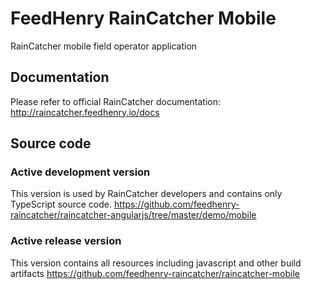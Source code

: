 # FeedHenry RainCatcher Mobile

RainCatcher mobile field operator application

## Documentation

Please refer to official RainCatcher documentation:
http://raincatcher.feedhenry.io/docs

## Source code

### Active development version

This version is used by RainCatcher developers and contains only TypeScript source code.
https://github.com/feedhenry-raincatcher/raincatcher-angularjs/tree/master/demo/mobile

### Active release version

This version contains all resources including javascript and other build artifacts
https://github.com/feedhenry-raincatcher/raincatcher-mobile
